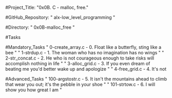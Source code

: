 #Project_Title: "0x0B. C - malloc, free."

#GitHub_Repository: " alx-low_level_programming "

#Directory: " 0x0B-malloc_free "


#Tasks

#Mandatory_Tasks
" 0-create_array.c      - 0. Float like a butterfly, sting like a bee "
" 1-strdup.c            - 1. The woman who has no imagination has no wings "
" 2-str_concat.c        - 2. He who is not courageous enough to take risks will accomplish nothing in life "
" 3-alloc_grid.c        - 3. If you even dream of beating me you'd better wake up and apologize "
" 4-free_grid.c         - 4. It's not 

#Advanced_Tasks
" 100-argstostr.c       - 5. It isn't the mountains ahead to climb that wear you out; it's the pebble in your shoe "
" 101-strtow.c           - 6. I will show you how great I am "
